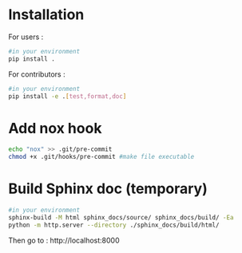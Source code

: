 # Installation

For users :

```bash
#in your environment
pip install .
```

For contributors :

```bash
#in your environment
pip install -e .[test,format,doc]
```

# Add nox hook

```bash
echo "nox" >> .git/pre-commit
chmod +x .git/hooks/pre-commit #make file executable
```

# Build Sphinx doc (temporary)

```bash
#in your environment
sphinx-build -M html sphinx_docs/source/ sphinx_docs/build/ -Ea
python -m http.server --directory ./sphinx_docs/build/html/
```

Then go to : http://localhost:8000
